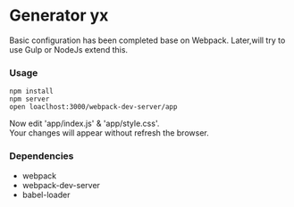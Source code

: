 # Generator yx
Basic configuration has been completed base on Webpack.
Later,will try to use Gulp or NodeJs extend this.

### Usage

```
npm install
npm server
open loaclhost:3000/webpack-dev-server/app
```

Now edit 'app/index.js' & 'app/style.css'.  
Your changes will appear without refresh the browser.

### Dependencies
* webpack
* webpack-dev-server
* babel-loader
